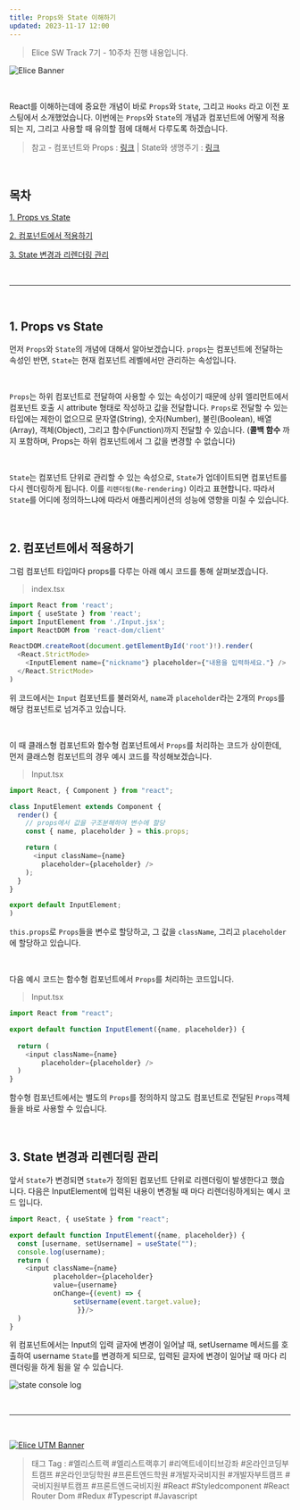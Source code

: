 ```yaml
---
title: Props와 State 이해하기
updated: 2023-11-17 12:00
---
```


> Elice SW Track 7기 - 10주차 진행 내용입니다.


![Elice Banner](/blog/assets/elice/SW7_top_banner.png)

&nbsp;

React를 이해하는데에 중요한 개념이 바로 `Props`와 `State`, 그리고 `Hooks` 라고 이전 포스팅에서 소개했었습니다. 이번에는 `Props`와 `State`의 개념과 컴포넌트에 어떻게 적용되는 지, 그리고 사용할 때 유의할 점에 대해서 다루도록 하겠습니다.

> 참고 - 컴포넌트와 Props : [링크](https://ko.legacy.reactjs.org/docs/components-and-props.html) |  State와 생명주기 : [링크](https://ko.legacy.reactjs.org/docs/state-and-lifecycle.html)




&nbsp;

## 목차
[1. Props vs State](#1-props-vs-state)

[2. 컴포넌트에서 적용하기](#2-컴포넌트에서-적용하기)

[3. State 변경과 리렌더링 관리](#3-state-변경과-리렌더링-관리)



&nbsp;

---

&nbsp;
## 1. Props vs State

먼저 `Props`와 `State`의 개념에 대해서 알아보겠습니다. `props`는 컴포넌트에 전달하는 속성인 반면, `State`는 현재 컴포넌트 레벨에서만 관리하는 속성입니다. 

&nbsp;

`Props`는 하위 컴포넌트로 전달하여 사용할 수 있는 속성이기 때문에 상위 엘리먼트에서 컴포넌트 호출 시 attribute 형태로 작성하고 값을 전달합니다. `Props`로 전달할 수 있는 타입에는 제한이 없으므로 문자열(String), 숫자(Number), 불린(Boolean), 배열(Array), 객체(Object), 그리고 함수(Function)까지 전달할 수 있습니다. (**콜백 함수** 까지 포함하며, Props는 하위 컴포넌트에서 그 값을 변경할 수 없습니다)

&nbsp;

`State`는 컴포넌트 단위로 관리할 수 있는 속성으로, `State`가 업데이트되면 컴포넌트를 다시 렌더링하게 됩니다. 이를 `리렌더링(Re-rendering)` 이라고 표현합니다. 따라서 `State`를 어디에 정의하느냐에 따라서 애플리케이션의 성능에 영향을 미칠 수 있습니다.

&nbsp;
## 2. 컴포넌트에서 적용하기

그럼 컴포넌트 타입마다 props를 다루는 아래 예시 코드를 통해 살펴보겠습니다.


> index.tsx

```javascript
import React from 'react';
import { useState } from 'react';
import InputElement from './Input.jsx';
import ReactDOM from 'react-dom/client'

ReactDOM.createRoot(document.getElementById('root')!).render(
  <React.StrictMode>
    <InputElement name={"nickname"} placeholder={"내용을 입력하세요."} />
  </React.StrictMode>
)
```

위 코드에서는 `Input` 컴포넌트를 불러와서, `name`과 `placeholder`라는 2개의 `Props`를 해당 컴포넌트로 넘겨주고 있습니다.

&nbsp;

이 때 클래스형 컴포넌트와 함수형 컴포넌트에서 `Props`를 처리하는 코드가 상이한데, 먼저 클래스형 컴포넌트의 경우 예시 코드를 작성해보겠습니다.

> Input.tsx

```javascript
import React, { Component } from "react";

class InputElement extends Component {
  render() {
    // props에서 값을 구조분해하여 변수에 할당
    const { name, placeholder } = this.props;

    return (
      <input className={name} 
        placeholder={placeholder} />
    );
  }
}

export default InputElement;
)

```

`this.props`로 `Props`들을 변수로 할당하고, 그 값을 `className`, 그리고 `placeholder`에 할당하고 있습니다.

&nbsp;

다음 예시 코드는 함수형 컴포넌트에서 `Props`를 처리하는 코드입니다.

> Input.tsx

```javascript
import React from "react";

export default function InputElement({name, placeholder}) {
  
  return (
    <input className={name} 
        placeholder={placeholder} />
  )
}
```

함수형 컴포넌트에서는 별도의 `Props`를 정의하지 않고도 컴포넌트로 전달된 `Props`객체들을 바로 사용할 수 있습니다.


&nbsp;
## 3. State 변경과 리렌더링 관리

앞서 `State`가 변경되면 `State`가 정의된 컴포넌트 단위로 리렌더링이 발생한다고 했습니다. 다음은 InputElement에 입력된 내용이 변경될 때 마다 리렌더링하게되는 예시 코드 입니다.

```javascript
import React, { useState } from "react";

export default function InputElement({name, placeholder}) {
  const [username, setUsername] = useState("");
  console.log(username);
  return (
    <input className={name} 
           placeholder={placeholder}
           value={username} 
           onChange={(event) => {
                setUsername(event.target.value);
                 }}/>
  )
}
```

위 컴포넌트에서는 Input의 입력 글자에 변경이 일어날 때, setUsername 메서드를 호출하여 username `State`를 변경하게 되므로, 입력된 글자에 변경이 일어날 때 마다 리렌더링을 하게 됨을 알 수 있습니다.

![state console log](/blog/assets/elice/asset-props-and-state.gif)






&nbsp;

---
&nbsp;

[![Elice UTM Banner](/blog/assets/elice/SW7_jihoonkim_bottom_banner.png)](https://elice.training/track/sw?utm_source=sw7&utm_medium=blog&utm_campaign=challenge&utm_content=m2gzitm8b)
&nbsp;
> 태그 Tag : #엘리스트랙 #엘리스트랙후기 #리액트네이티브강좌 #온라인코딩부트캠프 #온라인코딩학원 #프론트엔드학원 #개발자국비지원 #개발자부트캠프 #국비지원부트캠프 #프론트엔드국비지원 #React #Styledcomponent #React Router Dom #Redux #Typescript #Javascript